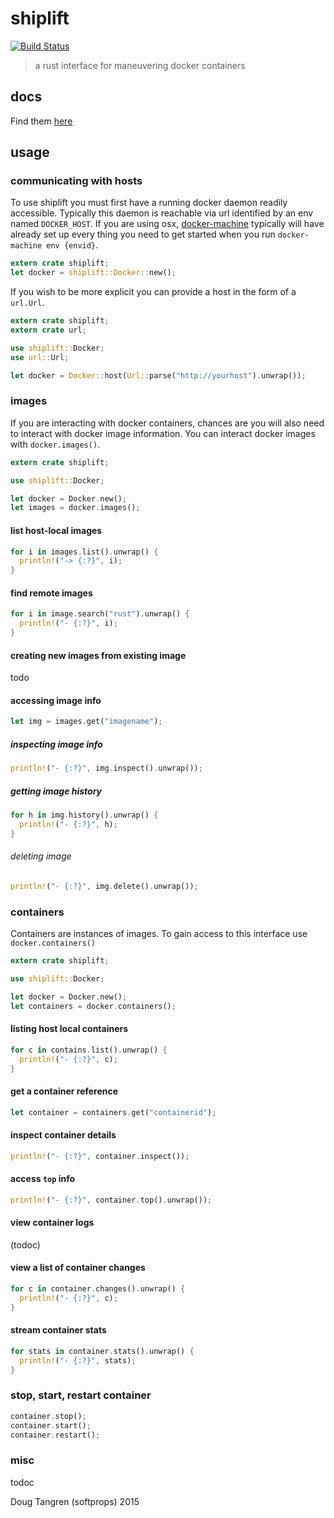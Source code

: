 # shiplift

[![Build Status](https://travis-ci.org/softprops/shiplift.svg)](https://travis-ci.org/softprops/shiplift)

> a rust interface for maneuvering docker containers

## docs

Find them [here](https://softprops.github.io/shiplift)

## usage

### communicating with hosts

To use shiplift you must first have a running docker daemon readily accessible. Typically this daemon
is reachable via url identified by an env named `DOCKER_HOST`. If you are using osx, [docker-machine](https://docs.docker.com/machine/) typically
will have already set up every thing you need to get started when you run `docker-machine env {envid}`.

```rust
extern crate shiplift;
let docker = shiplift::Docker::new();
```

If you wish to be more explicit you can provide a host in the form of a `url.Url`.

```rust
extern crate shiplift;
extern crate url;

use shiplift::Docker;
use url::Url;

let docker = Docker::host(Url::parse("http://yourhost").unwrap());
```

### images

If you are interacting with docker containers, chances are you will also need to interact with docker image information. You can interact docker images with `docker.images()`.

```rust
extern crate shiplift;

use shiplift::Docker;

let docker = Docker.new();
let images = docker.images();
```

#### list host-local images

```rust
for i in images.list().unwrap() {
  println!("-> {:?}", i);
}
```

#### find remote images

```rust
for i in image.search("rust").unwrap() {
  println!("- {:?}", i);
}
```

#### creating new images from existing image

todo

#### accessing image info

```rust
let img = images.get("imagename");
```

##### inspecting image info

```rust
println!("- {:?}", img.inspect().unwrap());
```

##### getting image history

```rust
for h in img.history().unwrap() {
  println!("- {:?}", h);
}
```

###### deleting image

```rust
println!("- {:?}", img.delete().unwrap());
```

### containers

Containers are instances of images. To gain access to this interface use `docker.containers()`

```rust
extern crate shiplift;

use shiplift::Docker;

let docker = Docker.new();
let containers = docker.containers();
```

#### listing host local containers

```rust
for c in contains.list().unwrap() {
  println!("- {:?}", c);
}
```

#### get a container reference

```rust
let container = containers.get("containerid");
```

#### inspect container details

```rust
println!("- {:?}", container.inspect());
```

#### access `top` info

```rust
println!("- {:?}", container.top().unwrap());
```

#### view container logs

(todoc)

#### view a list of container changes

```rust
for c in container.changes().unwrap() {
  println!("- {:?}", c);
}
```

#### stream container stats

```rust
for stats in container.stats().unwrap() {
  println!("- {:?}", stats);
}
```

### stop, start, restart container

```rust
container.stop();
container.start();
container.restart();
```

### misc

todoc

Doug Tangren (softprops) 2015
